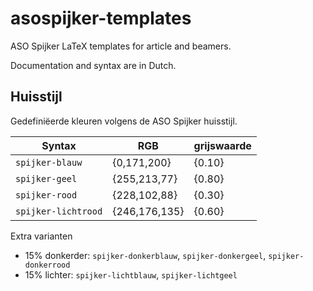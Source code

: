 # asospijker-templates

ASO Spijker LaTeX templates for article and beamers.

Documentation and syntax are in Dutch.


## Huisstijl
Gedefiniëerde kleuren volgens de ASO Spijker huisstijl.

| Syntax | RGB | grijswaarde |
| ----------- | ----------- | ----------- |
| `spijker-blauw` | {0,171,200} | {0.10} |
| `spijker-geel` | {255,213,77} | {0.80} |
| `spijker-rood` | {228,102,88} | {0.30} |
| `spijker-lichtrood` | {246,176,135} | {0.60} |

Extra varianten
 * 15% donkerder: `spijker-donkerblauw`, `spijker-donkergeel`, `spijker-donkerrood`
 * 15% lichter: `spijker-lichtblauw`, `spijker-lichtgeel`
